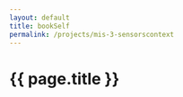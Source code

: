 ```yaml
---
layout: default
title: bookSelf
permalink: /projects/mis-3-sensorscontext
---
```

# {{ page.title }}
